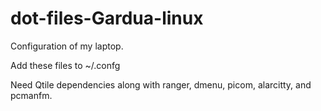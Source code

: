 # dot-files-Gardua-linux
Configuration of my laptop.

Add these files to ~/.confg

Need Qtile dependencies along with ranger, dmenu, picom, alarcitty, and pcmanfm.
